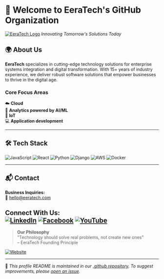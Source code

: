 # 🚀 Welcome to EeraTech's GitHub Organization

[![EeraTech Logo](https://img.shields.io/badge/EeraTech-003B6F?style=for-the-badge&logo=github)](https://www.eeratech.com)
*Innovating Tomorrow's Solutions Today*

## 🌍 About Us
**EeraTech** specializes in cutting-edge technology solutions for enterprise systems integration and digital transformation. With 15+ years of industry experience, we deliver robust software solutions that empower businesses to thrive in the digital age.

### Core Focus Areas
☁️ **Cloud**  
🤖 **Analytics powered by AI/ML**  
📡 **IoT**  
💻 **Application development**

---

## 🛠 Tech Stack
![JavaScript](https://img.shields.io/badge/javascript-%23323330.svg?style=for-the-badge&logo=javascript&logoColor=%23F7DF1E)
![React](https://img.shields.io/badge/react-%2320232a.svg?style=for-the-badge&logo=react&logoColor=%2361DAFB)
![Python](https://img.shields.io/badge/python-3670A0?style=for-the-badge&logo=python&logoColor=ffdd54)
![Django](https://img.shields.io/badge/django-%23092E20.svg?style=for-the-badge&logo=django&logoColor=white)
![AWS](https://img.shields.io/badge/AWS-%23FF9900.svg?style=for-the-badge&logo=amazon-aws&logoColor=white)
![Docker](https://img.shields.io/badge/docker-%230db7ed.svg?style=for-the-badge&logo=docker&logoColor=white)

---

## 📬 Contact
**Business Inquiries:**  
📧 [hello@eeratech.com](mailto:hello@eeratech.com)  

**Connect With Us:**  
[![LinkedIn](https://img.shields.io/badge/linkedin-%230077B5.svg?style=for-the-badge&logo=linkedin&logoColor=white)](https://linkedin.com/company/eera-technology)
[![Facebook](https://img.shields.io/badge/Facebook-%231877F2.svg?style=for-the-badge&logo=Facebook&logoColor=white)](https://www.facebook.com/eeratech44)
[![YouTube](https://img.shields.io/badge/YouTube-%23FF0000.svg?style=for-the-badge&logo=YouTube&logoColor=white)](https://www.youtube.com/@jayshaikh4634)
---

> **Our Philosophy**  
> "Technology should solve real problems, not create new ones"  
> – EeraTech Founding Principle

[![Website](https://img.shields.io/badge/Visit_Our_Website-003B6F?style=for-the-badge&logo=google-chrome)](https://www.eeratech.com)

---

📌 *This profile README is maintained in our [.github repository](https://github.com/EeraTech/.github). To suggest improvements, please [open an issue](https://github.com/EeraTech/.github/issues).*

